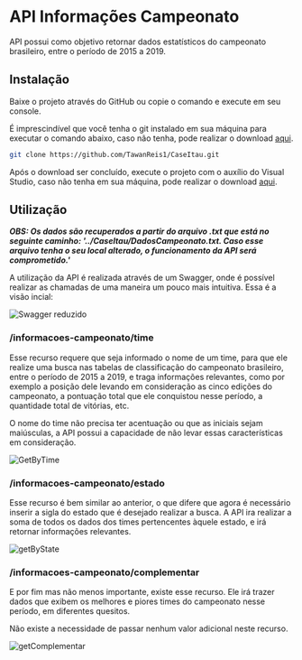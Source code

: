 # API Informações Campeonato

API possui como objetivo retornar dados estatísticos do campeonato brasileiro, entre o período de 2015 a 2019.

## Instalação

Baixe o projeto através do GitHub ou copie o comando e execute em seu console.

É imprescindível que você tenha o git instalado em sua máquina para executar o comando abaixo, caso não tenha, pode realizar o download [aqui](https://git-scm.com/downloads).

```bash
git clone https://github.com/TawanReis1/CaseItau.git
```

Após o download ser concluído, execute o projeto com o auxílio do Visual Studio, caso não tenha em sua máquina, pode realizar o download [aqui](https://visualstudio.microsoft.com/pt-br/downloads/).


## Utilização
***OBS: Os dados são recuperados a partir do arquivo .txt que está no seguinte caminho: '../CaseItau/DadosCampeonato.txt. Caso esse arquivo tenha o seu local alterado, o funcionamento da API será comprometido.'***

A utilização da API é realizada através de um Swagger, onde é possível realizar as chamadas de uma maneira um pouco mais intuitiva. Essa é a visão incial:

![Swagger reduzido](https://user-images.githubusercontent.com/40872077/80543622-aa5b7e80-8985-11ea-999c-8aa7432f29e9.png)


### /informacoes-campeonato/time
Esse recurso requere que seja informado o nome de um time, para que ele realize uma busca nas tabelas de classificação do campeonato brasileiro, entre o período de 2015 a 2019, e traga informações relevantes, como por exemplo a posição dele levando em consideração as cinco edições do campeonato, a pontuação total que ele conquistou nesse período, a quantidade total de vitórias, etc. 

O nome do time não precisa ter acentuação ou que as iniciais sejam maiúsculas, a API possui a capacidade de não levar essas características em consideração.

![GetByTime](https://user-images.githubusercontent.com/40872077/80544255-070b6900-8987-11ea-9b9a-a95f931b5236.png)

### /informacoes-campeonato/estado
Esse recurso é bem similar ao anterior, o que difere que agora é necessário inserir a sigla do estado que é desejado realizar a busca. A API ira realizar a soma de todos os dados dos times pertencentes àquele estado, e irá retornar informações relevantes.

![getByState](https://user-images.githubusercontent.com/40872077/80544838-471f1b80-8988-11ea-9d2c-5e6caada97af.png)


### /informacoes-campeonato/complementar
E por fim mas não menos importante, existe esse recurso. Ele irá trazer dados que exibem os melhores e piores times do campeonato nesse período, em diferentes quesitos.

Não existe a necessidade de  passar nenhum valor adicional neste recurso.

![getComplementar](https://user-images.githubusercontent.com/40872077/80545220-3622da00-8989-11ea-8fd2-92b7e9db6cf4.png)
